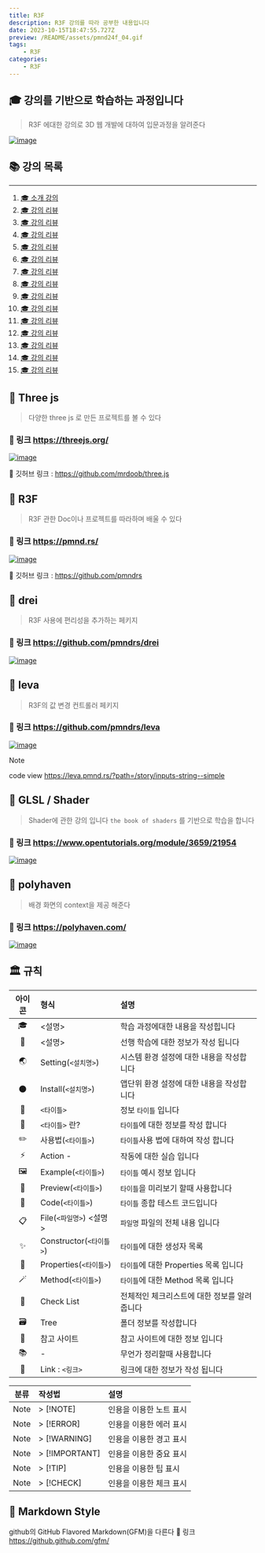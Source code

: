 ```yaml
---
title: R3F
description: R3F 강의를 따라 공부한 내용입니다
date: 2023-10-15T18:47:55.727Z
preview: /README/assets/pmnd24f_04.gif
tags:
    - R3F
categories:
    - R3F
---
```

## 🎓 강의를 기반으로 학습하는 과정입니다

> R3F 에대한 강의로 3D 웹 개발에 대하여 입문과정을 알려준다

[![image](https://i.ytimg.com/vi/Sg6OcVxe64k/maxresdefault.jpg)](r3fhttps://www.youtube.com/watch?v=Sg6OcVxe64k&list=PLe6NQuuFBu7HUeJkowKRkLWwkdOlhwrje)

## 📚 강의 목록

---

1. [🎓 소개 강의](./README/RM_1.md)
1. [🎓 강의 리뷰](./README/RM_2.md)
1. [🎓 강의 리뷰](./README/RM_3.md)
1. [🎓 강의 리뷰](./README/RM_4.md)
1. [🎓 강의 리뷰](./README/RM_5.md)
1. [🎓 강의 리뷰](./README/RM_6.md)
1. [🎓 강의 리뷰](./README/RM_7.md)
1. [🎓 강의 리뷰](./README/RM_8.md)
1. [🎓 강의 리뷰](./README/RM_9.md)
1. [🎓 강의 리뷰](./README/RM_10.md)
1. [🎓 강의 리뷰](./README/RM_11.md)
1. [🎓 강의 리뷰](./README/RM_12.md)
1. [🎓 강의 리뷰](./README/RM_13.md)
1. [🎓 강의 리뷰](./README/RM_14.md)
1. [🎓 강의 리뷰](./README/RM_15.md)

## 🚀 Three js

> 다양한 three js 로 만든 프로젝트를 볼 수 있다

### 🔗 링크 <https://threejs.org/>

[![image](https://threejs.org/files/share.png)](https://threejs.org/)

🔗 깃허브 링크 : <https://github.com/mrdoob/three.js>

## 🚀 R3F

> R3F 관한 Doc이나 프로젝트를 따라하며 배울 수 있다

### 🔗 링크 <https://pmnd.rs/>

[![image](./README/assets/pmnd24f_04.gif "R3F")](https://pmnd.rs/)

🔗 깃허브 링크 : <https://github.com/pmndrs>

## 🚀 drei

> R3F 사용에 편리성을 추가하는 페키지

### 🔗 링크 <https://github.com/pmndrs/drei>

[![image](https://opengraph.githubassets.com/be8a017021fff881924b53a145f9a76365ebc71c9f654259173552166cfd99be/pmndrs/drei)](https://github.com/pmndrs/drei)

## 🚀 leva

> R3F의 값 변경 컨트롤러 페키지

### 🔗 링크 <https://github.com/pmndrs/leva>

[![image](https://repository-images.githubusercontent.com/310912783/c1626180-6f02-11eb-8362-fdbe4e10ef8f)](https://github.com/pmndrs/leva)

> [!NOTE]  
> code view <https://leva.pmnd.rs/?path=/story/inputs-string--simple>

## 🚀 GLSL / Shader

> Shader에 관한 강의 입니다 `the book of shaders` 를 기반으로 학습을 합니다

### 🔗 링크 <https://www.opentutorials.org/module/3659/21954>

[![image](./README/assets/GLSL_Shader.gif "R3F")](https://www.opentutorials.org/module/3659/21954)

## 🚀 polyhaven

> 배경 화면의 context을 제공 해준다

### 🔗 링크 <https://polyhaven.com/>

[![image](https://cdn.polyhaven.com/site_images/home/window_rend.jpg?width=630)](https://polyhaven.com)

## 🏛️ 규칙

| 아이콘 |  형식 | 설명 |
| :-: | :-- | :-- |
| 🎓 | <설명> | 학습 과정에대한 내용을 작성힙니다 |
| 📖 | <설명> | 선행 학습에 대한 정보가 작성 됩니다 |
| 🌏 | Setting(`<설치명>`) | 시스템 환경 설정에 대한 내용을 작성합니다 |
| 🌑 | Install(`<설치명>`) | 앱단위 환경 설정에 대한 내용을 작성합니다 |
| 📔 | `<타이틀>` | 정보 `타이틀` 입니다 |
| 📝 | `<타이틀>` 란? | `타이틀`에 대한 정보를 작성 합니다 |
| ✏️ | 사용법(`<타이틀>`) | `타이틀`사용 법에 대하여 작성 합니다 |
| ⚡️ | Action - | 작동에 대한 실습 입니다 |
| 🖼️ | Example(`<타이틀>`) | `타이틀` 예시 정보 입니다 |
| 👀 | Preview(`<타이틀>`) | `타이틀`을 미리보기 할때 사용합니다 |
| 🍝 | Code(`<타이틀>`) | `타이틀` 종합 테스트 코드입니다 |
| 📋 | File(`<파일명>`) <설명> | `파일명` 파일의 전체 내용 입니다 |
| ✨ | Constructor(`<타이틀>`) | `타이틀`에 대한 생성자 목록 |
| 🎩 | Properties(`<타이틀>`) | `타이틀`에 대한 Properties 목록 입니다 |
| 🪄 | Method(`<타이틀>`) | `타이틀`에 대한 Method 목록 입니다 |
| 📌 | Check List | 전체적인 체크리스트에 대한 정보를 알려줍니다 |
| 🗃️ | Tree | 폴더 정보를 작성합니다 |
| 🚀 | 참고 사이트 | 참고 사이트에 대한 정보 입니다 |
| 📚 | - | 무언가 정리할때 사용합니다 |
| 🔗 | Link : `<링크>` | 링크에 대한 정보가 작성 됩니다 |

| 분류 | 작성법 | 설명 |
| :-: | :-- | :-- |
| Note | > [!NOTE] | 인용을 이용한 노트 표시 |
| Note | > [!ERROR] | 인용을 이용한 에러 표시 |
| Note | > [!WARNING] | 인용을 이용한 경고 표시 |
| Note | > [!IMPORTANT] | 인용을 이용한 중요 표시 |
| Note | > [!TIP] | 인용을 이용한 팁 표시 |
| Note | > [!CHECK] | 인용을 이용한 체크 표시 |

## 🎨 Markdown Style
github의 GitHub Flavored Markdown(GFM)을 다른다
🔗 링크 <https://github.github.com/gfm/>
